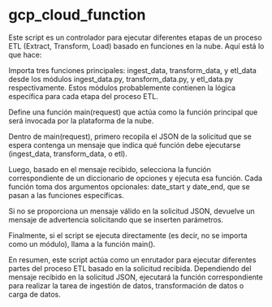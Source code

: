 # gcp_cloud_function
Este script es un controlador para ejecutar diferentes etapas de un proceso ETL (Extract, Transform, Load) basado en funciones en la nube. Aquí está lo que hace:

Importa tres funciones principales: ingest_data, transform_data, y etl_data desde los módulos ingest_data.py, transform_data.py, y etl_data.py respectivamente. Estos módulos probablemente contienen la lógica específica para cada etapa del proceso ETL.

Define una función main(request) que actúa como la función principal que será invocada por la plataforma de la nube.

Dentro de main(request), primero recopila el JSON de la solicitud que se espera contenga un mensaje que indica qué función debe ejecutarse (ingest_data, transform_data, o etl).

Luego, basado en el mensaje recibido, selecciona la función correspondiente de un diccionario de opciones y ejecuta esa función. Cada función toma dos argumentos opcionales: date_start y date_end, que se pasan a las funciones específicas.

Si no se proporciona un mensaje válido en la solicitud JSON, devuelve un mensaje de advertencia solicitando que se inserten parámetros.

Finalmente, si el script se ejecuta directamente (es decir, no se importa como un módulo), llama a la función main().

En resumen, este script actúa como un enrutador para ejecutar diferentes partes del proceso ETL basado en la solicitud recibida. Dependiendo del mensaje recibido en la solicitud JSON, ejecutará la función correspondiente para realizar la tarea de ingestión de datos, transformación de datos o carga de datos.






